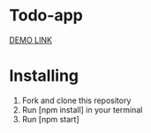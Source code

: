 # Todo-app

[DEMO LINK](https://hanna-kuzii.github.io/rick-and-morty--app/)

# Installing

  1. Fork and clone this repository
  2. Run [npm install] in your terminal
  3. Run [npm start]
